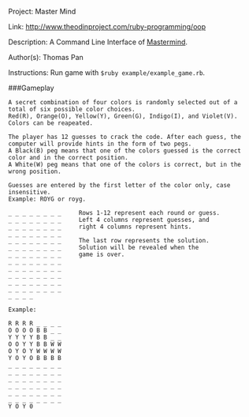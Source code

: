 Project: Master Mind

Link: http://www.theodinproject.com/ruby-programming/oop

Description: A Command Line Interface of [Mastermind](https://en.wikipedia.org/wiki/Mastermind_(board_game)).

Author(s): Thomas Pan

Instructions: Run game with `$ruby example/example_game.rb`. 

###Gameplay

```
A secret combination of four colors is randomly selected out of a total of six possible color choices.
Red(R), Orange(O), Yellow(Y), Green(G), Indigo(I), and Violet(V).
Colors can be reapeated. 

The player has 12 guesses to crack the code. After each guess, the computer will provide hints in the form of two pegs. 
A Black(B) peg means that one of the colors guessed is the correct color and in the correct position. 
A White(W) peg means that one of the colors is correct, but in the wrong position. 

Guesses are entered by the first letter of the color only, case insensitive. 
Example: ROYG or royg. 

_ _ _ _ _ _ _ _ 	Rows 1-12 represent each round or guess. 
_ _ _ _ _ _ _ _ 	Left 4 columns represent guesses, and
_ _ _ _ _ _ _ _ 	right 4 columns represent hints.
_ _ _ _ _ _ _ _ 	
_ _ _ _ _ _ _ _ 	The last row represents the solution. 
_ _ _ _ _ _ _ _ 	Solution will be revealed when the
_ _ _ _ _ _ _ _ 	game is over. 
_ _ _ _ _ _ _ _ 
_ _ _ _ _ _ _ _ 
_ _ _ _ _ _ _ _ 
_ _ _ _ _ _ _ _ 
_ _ _ _ _ _ _ _ 
_ _ _ _

Example:

R R R R _ _ _ _
O O O O B B _ _ 	
Y Y Y Y B B _ _ 	
O O Y Y B B W W 	
O Y O Y W W W W 
Y O Y O B B B B 
_ _ _ _ _ _ _ _ 
_ _ _ _ _ _ _ _ 
_ _ _ _ _ _ _ _ 
_ _ _ _ _ _ _ _ 
_ _ _ _ _ _ _ _ 
_ _ _ _ _ _ _ _ 
Y O Y 0

```
